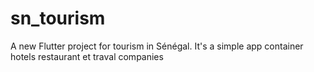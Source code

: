 # sn_tourism

A new Flutter project for tourism in Sénégal.
It's a simple app container hotels restaurant et traval companies
